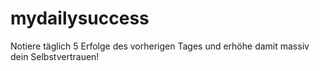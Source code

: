 # mydailysuccess
Notiere täglich 5 Erfolge des vorherigen Tages und erhöhe damit massiv dein Selbstvertrauen!
